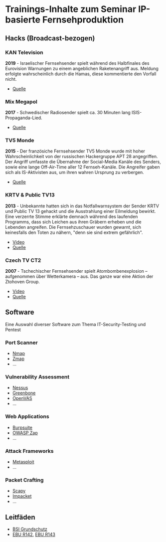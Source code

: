 # Trainings-Inhalte zum Seminar IP-basierte Fernsehproduktion

## Hacks (Broadcast-bezogen)

### KAN Television
**2019** - Israelischer Fernsehsender spielt während des Halbfinales des Eurovision Warnungen zu einem angeblichen Raketenangriff aus. Meldung erfolgte wahrscheinlich durch die Hamas, diese kommentierte den Vorfall nicht.

- [Quelle](https://www.theguardian.com/world/2019/may/15/israeli-tv-eurovision-webcast-hacked-with-fake-missile-alert)

### Mix Megapol
**2017** - Schwedischer Radiosender spielt ca. 30 Minuten lang ISIS-Propaganda-Lied.

- [Quelle](https://www.hackread.com/someone-hacked-swedish-radio-station-play-pro-isis-song/)

### TV5 Monde
**2015** - Der französiche Fernsehsender TV5 Monde wurde mit hoher Wahrscheinlichkeit von der russischen Hackergruppe APT 28 angegriffen. Der Angriff umfasste die Übernahme der Social-Media Kanäle des Senders, sowie eine lange Off-Air-Time aller 12 Fernseh-Kanäle. Die Angreifer gaben sich als IS-Aktivisten aus, um ihren wahren Ursprung zu verbergen.

- [Quelle](http://www.fixsing.com/tv5monde-a-tentative-technical-analysis/)

### KRTV & Public TV13
**2013** - Unbekannte hatten sich in das Notfallwarnsystem der Sender KRTV und Public TV 13 gehackt und die Ausstrahlung einer Eilmeldung bewirkt. Eine verzerrte Stimme erklärte demnach während des laufenden Programms, dass sich Leichen aus ihren Gräbern erheben und die Lebenden angreifen. Die Fernsehzuschauer wurden gewarnt, sich keinesfalls den Toten zu nähern, "denn sie sind extrem gefährlich".

- [Video](https://youtu.be/irpshMo-H-4)
- [Quelle](https://heise.de/-1802232)

### Czech TV CT2
**2007** - Tschechischer Fernsehsender spielt Atombombenexplosion – aufgenommen über Wetterkamera – aus. Das ganze war eine Aktion der Ztohoven Group.

- [Video](https://youtu.be/ANCWMHWIFhQ)
- [Quelle](http://www.nytimes.com/2008/01/24/arts/design/24abroad.html)

## Software
Eine Auswahl diverser Software zum Thema IT-Security-Testing und Pentest


### Port Scanner
- [Nmap](https://nmap.org/)
- [Zmap](https://zmap.io/)
- ...

### Vulnerability Assessment
- [Nessus](https://www.tenable.com/products/nessus-vulnerability-scanner)
- [Greenbone](https://www.greenbone.net/)
- [OpenVAS](https://www.openvas.org/)
- ...

### Web Applications
- [Burpsuite](https://portswigger.net/burp)
- [OWASP Zap](https://owasp.org/www-project-zap/)
- ...

### Attack Frameworks
- [Metasploit](https://www.metasploit.com/)
- ...

### Packet Crafting
- [Scapy](https://scapy.net/)
- [Impacket](https://github.com/SecureAuthCorp/impacket)
- ...

## Leitfäden
- [BSI Grundschutz](https://www.bsi.bund.de/DE/Themen/Unternehmen-und-Organisationen/Standards-und-Zertifizierung/IT-Grundschutz/it-grundschutz_node.html)
- [EBU R142](https://tech.ebu.ch/docs/r/r143.pdf), [EBU R143](https://tech.ebu.ch/docs/r/r143.pdf)
